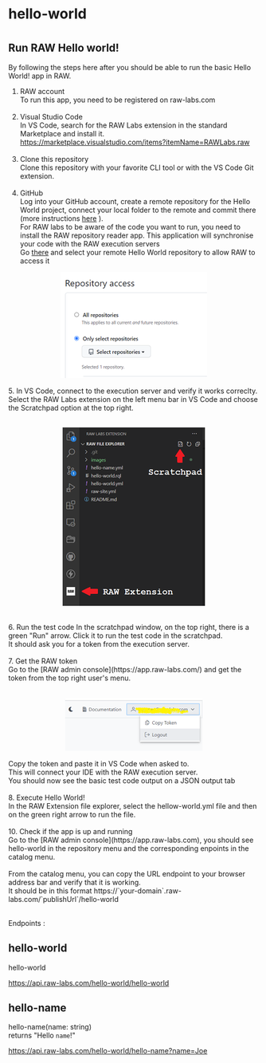 # hello-world
# 

## Run RAW Hello world!

By following the steps here after you should be able to run the basic Hello World! app in RAW.

1. RAW account<br>
To run this app, you need to be registered on raw-labs.com<br><br>
2. Visual Studio Code<br>
In VS Code, search for the RAW Labs extension in the standard Marketplace and install it.<br>
https://marketplace.visualstudio.com/items?itemName=RAWLabs.raw<br><br>
3. Clone this repository<br>
Clone this repository with your favorite CLI tool or with the VS Code Git extension.<br><br> 
4. GitHub<br>
Log into your GitHub account, create a remote repository for the Hello World project, connect your local folder to the remote and commit there (more instructions [here](https://docs.github.com/en/get-started/importing-your-projects-to-github/importing-source-code-to-github/adding-an-existing-project-to-github-using-the-command-line) ).<br>
For RAW labs to be aware of the code you want to run, you need to install the RAW repository reader app. This application will synchronise your code with the RAW execution servers<br>
Go [there](https://github.com/apps/raw-repository-reader) and select your remote Hello World repository to allow RAW to access it<br>
<p align="center">
  <img src="images/screen2.png" alt="Repository access"/>
</p>
5. In VS Code, connect to the execution server and verify it works correclty.<br>
Select the RAW Labs extension on the left menu bar in VS Code and choose the Scratchpad option at the top right.<br>
<br>
<p align="center">
  <img src="images/screen1.png" alt="VS Code menus"/>
</p>
<br>
6. Run the test code
In the scratchpad window, on the top right, there is a green "Run" arrow. Click it to run the test code in the scratchpad.<br>
It should ask you for a token from the execution server.<br><br>
7. Get the RAW token<br>
Go to the [RAW admin console](https://app.raw-labs.com/) and get the token from the top right user's menu.<br>
<br>
<p align="center">
  <img src="images/token1.png" alt="Token from the RAW admin console"/>
</p>
Copy the token and paste it in VS Code when asked to.<br>
This will connect your IDE with the RAW execution server.<br>
You should now see the basic test code output on a JSON output tab<br><br>
8. Execute Hello World!<br>
In the RAW Extension file explorer, select the hellow-world.yml file and then on the green right arrow to run the file.<br><br>
10. Check if the app is up and running<br>
Go to the [RAW admin console](https://app.raw-labs.com), you should see hello-world in the repository menu and the corresponding enpoints in the catalog menu.<br><br>
From the catalog menu, you can copy the URL endpoint to your browser address bar and verify that it is working.<br>
It should be in this format https://`your-domain`.raw-labs.com/`publishUrl`/hello-world<br>
<br>


Endpoints :
## hello-world
hello-world

https://api.raw-labs.com/hello-world/hello-world

## hello-name
hello-name(name: string)<br>
returns "Hello `name`!"

https://api.raw-labs.com/hello-world/hello-name?name=Joe

